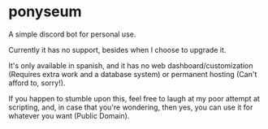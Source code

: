 # ponyseum
A simple discord bot for personal use.

Currently it has no support, besides when I choose to upgrade it.

It's only available in spanish, and it has no web dashboard/customization (Requires extra work and a database system) or permanent hosting (Can't afford to, sorry!).

If you happen to stumble upon this, feel free to laugh at my poor attempt at scripting, and, in case that you're wondering, then yes, you can use it for whatever you want (Public Domain).